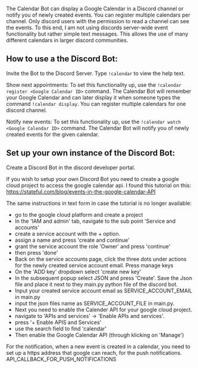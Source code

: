 The Calendar Bot can display a Google Calendar in a Discord channel or notify you of newly created events. 
You can register multiple calendars per channel. Only discord users with the permission to read a channel can see the events.
To this end, I am not using discords server-wide event functionality but rather simple text messages. This allows the use of many different calendars in larger discord communities. 

## How to use a the Discord Bot: ##

Invite the Bot to the Discord Server. Type ```!calendar``` to view the help text.

Show next appointments:
To set this functionality up, use the ```!calendar register <Google Calendar ID>``` command. The Calendar Bot will remember your Google Calendar and can later display it when someone types the command ```!calendar display```. You can register multiple calendars for one discord channel. 

Notify new events:
To set this functionality up, use the ```!calendar watch <Google Calendar ID>``` command. The Calendar Bot will notify you of newly created events for the given calendar.

## Set up your own instance of the Discord Bot: ##

Create a Discord Bot in the discord developer portal.

If you wish to setup your own Discord Bot you need to create a google cloud project to access the google calendar api.
I found this tutorial on this: https://stateful.com/blog/events-in-the-google-calendar-API

The same instructions in text form in case the tutorial is no longer available:
- go to the google cloud platform and create a project
- In the 'IAM and admin' tab, navigate to the sub point 'Service and accounts'
- create a service account with the + option.
- assign a name and press 'create and continue'
- grant the service account the role 'Owner' and press 'continue'
- then press 'done'
- Back on the service accounts page, click the three dots under actions for the newly created service account email. Press manage keys
- On the 'ADD key' dropdown select 'create new key'
- In the subsequent popup select JSON and press 'Create'. Save the Json file and place it next to they main.py python file of the discord bot.
- Input your created service account email as SERVICE_ACCOUNT_EMAIL in main.py
- input the json files name as SERVICE_ACCOUNT_FILE in main.py.
- Next you need to enable the Calender API for your google cloud project.
- navigate to 'APIs and services' -> 'Enable APIs and services'.
- press '+ Enable APIS and Services'
- use the search field to find 'calendar'
- Then enable the Google Calendar API (through klicking on 'Manage')

For the notification, when a new event is created in a calendar, you need to set up a https address that google can reach, for the push notifications.
API_CALLBACK_FOR_PUSH_NOTIFICATIONS
